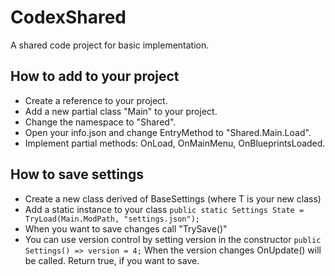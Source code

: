 ﻿# CodexShared
A shared code project for basic implementation.

How to add to your project
-----------
* Create a reference to your project.
* Add a new partial class "Main" to your project.
* Change the namespace to "Shared".
* Open your info.json and change EntryMethod to "Shared.Main.Load".
* Implement partial methods: OnLoad, OnMainMenu, OnBlueprintsLoaded.

How to save settings
-----------
* Create a new class derived of BaseSettings<T> (where T is your new class)
* Add a static instance to your class `public static Settings State = TryLoad(Main.ModPath, "settings.json");`
* When you want to save changes call "TrySave()"
* You can use version control by setting version in the constructor `public Settings() => version = 4;`
When the version changes OnUpdate() will be called. Return true, if you want to save.
